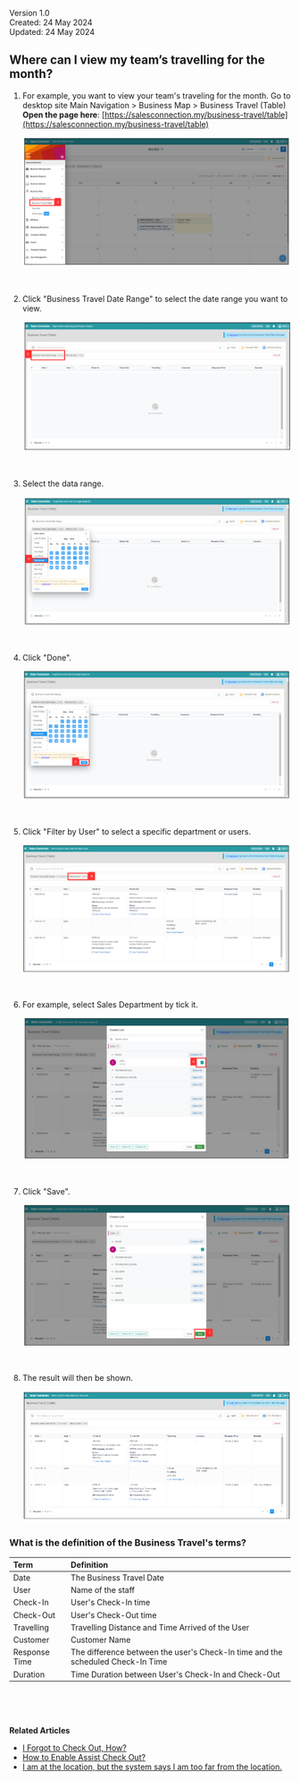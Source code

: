 Version 1.0<br>
Created: 24 May 2024<br>
Updated: 24 May 2024<br>
## Where can I view my team’s travelling for the month?

1. For example, you want to view your team's traveling for the month. Go to desktop site Main Navigation > Business Map > Business Travel (Table) <br> 
   **Open the page here**: [https://salesconnection.my/business-travel/table](https://salesconnection.my/business-travel/table)<br>

   <p align="center">
     <img src="img/Business_Travel_Step_1.png" alt="Where to view Business Traveling Step 1">
   </p><br>

2. Click "Business Travel Date Range" to select the date range you want to view.

   <p align="center">
     <img src="img/Business_Travel_Step_2.png" alt="Where to view Business Traveling Step 2">
   </p><br>

3. Select the data range.

   <p align="center">
     <img src="img/Business_Travel_Step_3.png" alt="Where to view Business Traveling Step 3">
   </p><br>

4. Click "Done".

   <p align="center">
     <img src="img/Business_Travel_Step_4.png" alt="Where to view Business Traveling Step 4">
   </p><br>

5. Click "Filter by User" to select a specific department or users.

   <p align="center">
     <img src="img/Business_Travel_Step_5.png" alt="Where to view Business Traveling Step 5">
   </p><br>

6. For example, select Sales Department by tick it.

   <p align="center">
     <img src="img/Business_Travel_Step_6.png" alt="Where to view Business Traveling Step 6">
   </p><br>

7. Click "Save".

   <p align="center">
     <img src="img/Business_Travel_Step_7.png" alt="Where to view Business Traveling Step 7">
   </p><br>

8. The result will then be shown.

   <p align="center">
      <img src="img/Business_Travel_Result.png" alt="Where to view Business Traveling Result">
   </p>

### What is the definition of the Business Travel's terms?

|   Term  | Definition |
| :----------- | :------------------------------------------------------------------------------------------------------------------------------------------------------------------------------- |
| Date | The Business Travel Date |
| User | Name of the staff |
| Check-In | User's Check-In time |
| Check-Out | User's Check-Out time |
| Travelling | Travelling Distance and Time Arrived of the User |
| Customer | Customer Name |
| Response Time | The difference between the user's Check-In time and the scheduled Check-In Time   |
|  Duration | Time Duration between User's Check-In and Check-Out|


  <br><br><br>

  **Related Articles**<br>
- [I Forgot to Check Out, How?](Assist_Check_Out.md)
- [How to Enable Assist Check Out?](Enable_Assist_Check_Out.md)
- [I am at the location, but the system says I am too far from the location.](Check_In_Address.md)
